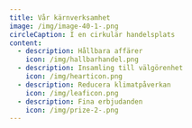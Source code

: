 ```yaml
---
title: Vår kärnverksamhet
image: /img/image-40-1-.png
circleCaption: I en cirkulär handelsplats
content:
  - description: Hållbara affärer
    icon: /img/hallbarhandel.png
  - description: Insamling till välgörenhet
    icon: /img/hearticon.png
  - description: Reducera klimatpåverkan
    icon: /img/leaficon.png
  - description: Fina erbjudanden
    icon: /img/prize-2-.png
---
```

